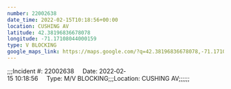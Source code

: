 ```yaml
---
number: 22002638
date_time: 2022-02-15T10:18:56+00:00
location: CUSHING AV
latitude: 42.38196836678078
longitude: -71.17108044000159
type: V BLOCKING
google_maps_link: https://maps.google.com/?q=42.38196836678078,-71.17108044000159
---
```


;;;Incident #: 22002638     Date: 2022‐02‐15 10:18:56     Type: M/V BLOCKING;;;Location: CUSHING AV;;;;;;
